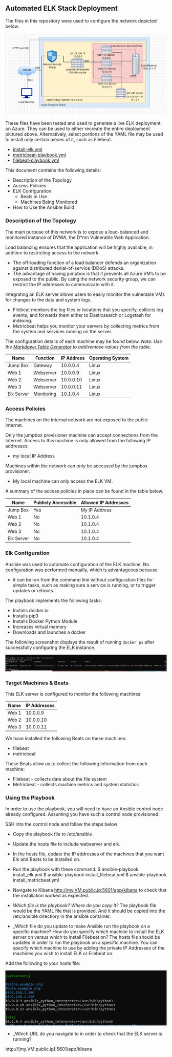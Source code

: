 ## Automated ELK Stack Deployment

The files in this repository were used to configure the network depicted below.

![diagram](https://github.com/Jessicabrownsugar/Elk_stack_Project/blob/main/Images/Diagram.PNG)

These files have been tested and used to generate a live ELK deployment on Azure. They can be used to either recreate the entire deployment pictured above. Alternatively, select portions of the YAML file may be used to install only certain pieces of it, such as Filebeat.

  - [install-elk.yml](https://github.com/Jessicabrownsugar/Elk_stack_Project/blob/main/Ansible/install-elk.yml.txt)
  - [metricbeat-playbook.yml](https://github.com/Jessicabrownsugar/Elk_stack_Project/blob/main/Ansible/Metricbeat-Playbook.yml.txt)
  - [filebeat-playbook.yml](https://github.com/Jessicabrownsugar/Elk_stack_Project/blob/main/Ansible/filebeat-playbook.yml.txt)

This document contains the following details:
- Description of the Topology
- Access Policies
- ELK Configuration
  - Beats in Use
  - Machines Being Monitored
- How to Use the Ansible Build


### Description of the Topology

The main purpose of this network is to expose a load-balanced and monitored instance of DVWA, the D*mn Vulnerable Web Application.

Load balancing ensures that the application will be highly available, in addition to restricting access to the network.
- The off-loading function of a load balancer defends an organization against distributed denial-of-service (DDoS) attacks.  
- The advantage of having jumpbox is that it  prevents all Azure VM’s to be exposed to the public. By using the network security group, we can restrict the IP addresses to communicate with it.

Integrating an ELK server allows users to easily monitor the vulnerable VMs for changes to the data and system logs.
- Filebeat monitors the log files or locations that you specify, collects log events, and forwards them either to Elasticsearch or Logstash for indexing.
- Metricbeat helps you monitor your servers by collecting metrics from the system and services running on the server.

The configuration details of each machine may be found below.
_Note: Use the [Markdown Table Generator](http://www.tablesgenerator.com/markdown_tables) to add/remove values from the table_.

| Name     | Function | IP Address | Operating System |
|----------|----------|------------|------------------|
| Jump Box | Gateway  | 10.0.0.4| Linux            |
| Web 1     |  Webserver | 10.0.0.9   | Linux          |
| Web 2     | Webserver | 10.0.0.10    |   Linux         |
| Web 3    |  Webserver |  10.0.0.11    | Linux          |
| Elk Server| Monitoring| 10.1.0.4| Linux|
### Access Policies

The machines on the internal network are not exposed to the public Internet. 

Only the jumpbox provisioner machine can accept connections from the Internet. Access to this machine is only allowed from the following IP addresses:
- my local IP Address

Machines within the network can only be accessed by the jumpbox provisioner.
- My local machine can only access the ELK VM.

A summary of the access policies in place can be found in the table below.

| Name     | Publicly Accessible | Allowed IP Addresses |
|----------|---------------------|----------------------|
| Jump Box | Yes             | My IP Address   |
|  Web 1     |      No       |     10.1.0.4         |
|    Web 2   |  No          |      10.1.0.4        |
|Web 3	| No	|	10.1.0.4|
| Elk Server| No| 10.1.0.4|

### Elk Configuration

Ansible was used to automate configuration of the ELK machine. No configuration was performed manually, which is advantageous because
-  it can be ran from the command line without configuration files for simple tasks, such as making sure a service is running, or to trigger updates or reboots.


The playbook implements the following tasks:

- Installs docker.io
- Installs pip3
- Installs Docker Python Module
- Increases virtual memory
- Downloads and launches a docker

The following screenshot displays the result of running `docker ps` after successfully configuring the ELK instance.

![docker-ps](Images/docker_ps.PNG)

### Target Machines & Beats
This ELK server is configured to monitor the following machines:

| Name     |IP Addresses |
|----------|---------------------|
|  Web 1     |     10.0.0.9       |
|    Web 2|     10.0.0.10             |
|Web 3	|	10.0.0.11|



We have installed the following Beats on these machines:
- filebeat
- metricbeat

These Beats allow us to collect the following information from each machine:
- Filebeat - collects data about the file system
- Metricbeat - collects machine metrics and system statistics

### Using the Playbook
In order to use the playbook, you will need to have an Ansible control node already configured. Assuming you have such a control node provisioned: 

SSH into the control node and follow the steps below:

- Copy the playbook file to /etc/ansible .
- Update the hosts file to include webserver and elk. 
- In the hosts file, update the IP addresses of the machines that you want Elk and Beats to be installed on.
- Run the playbook with these command: 
  $ ansible-playbook install_elk.yml 
  $ ansible-playbook install_filebeat.yml 
  $ ansible-playbook install_metricbeat.yml

- Navigate to Kibana http://my.VM.public.ip:5601/app/kibana to check that the installation worked as expected.


- _Which file is the playbook? Where do you copy it?_
	The playbook file would be the YAML file that is provided. And it should be copied into the /etc/ansible directiory in the ansible container.

- _Which file do you update to make Ansible run the playbook on a specific machine? How do you specify which machine to install the ELK server on versus which to install Filebeat on?
	The hosts file should be updated in order to run the playbook on a specific machine. 
	You can specify which machine to use by adding the private IP Addresses of the machines you wish to install ELK or Filebeat on.

Add the following to your hosts file:

![hostfile](https://github.com/Jessicabrownsugar/Elk_stack_Project/blob/main/Images/Updatehostsfile.PNG)



- _Which URL do you navigate to in order to check that the ELK server is running?


http://[my.VM.public.ip]:5601/app/kibana

